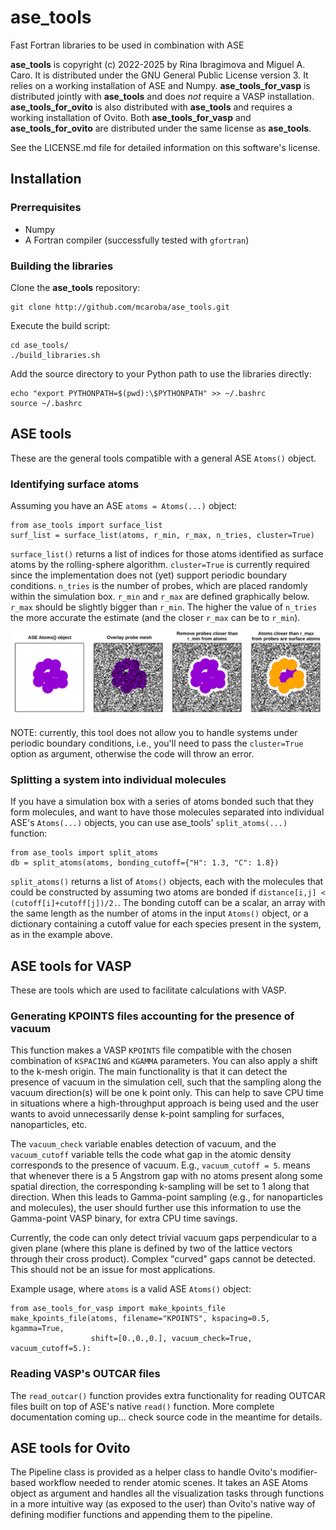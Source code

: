 # ase_tools

Fast Fortran libraries to be used in combination with ASE

**ase_tools** is copyright (c) 2022-2025 by Rina Ibragimova and Miguel A. Caro. It is
distributed under the GNU General Public License version 3. It relies on a working
installation of ASE and Numpy. **ase_tools_for_vasp** is distributed jointly with
**ase_tools** and does *not* require a VASP installation. **ase_tools_for_ovito**
is also distributed with **ase_tools** and requires a working installation of Ovito.
Both **ase_tools_for_vasp** and **ase_tools_for_ovito** are distributed under the
same license as **ase_tools**.

See the LICENSE.md file for detailed information on this
software's license.

## Installation

### Prerrequisites

- Numpy
- A Fortran compiler (successfully tested with `gfortran`)

### Building the libraries

Clone the **ase_tools** repository:

    git clone http://github.com/mcaroba/ase_tools.git

Execute the build script:

    cd ase_tools/
    ./build_libraries.sh

Add the source directory to your Python path to use the libraries directly:

    echo "export PYTHONPATH=$(pwd):\$PYTHONPATH" >> ~/.bashrc
    source ~/.bashrc

## ASE tools

These are the general tools compatible with a general ASE `Atoms()` object.

### Identifying surface atoms

Assuming you have an ASE `atoms = Atoms(...)` object:

    from ase_tools import surface_list
    surf_list = surface_list(atoms, r_min, r_max, n_tries, cluster=True)

`surface_list()` returns a list of indices for those atoms identified as surface atoms by the rolling-sphere
algorithm. `cluster=True` is currently required since the implementation does not (yet) support periodic
boundary conditions. `n_tries` is the number of probes, which are placed randomly within the simulation
box. `r_min` and `r_max` are defined graphically below. `r_max` should be slightly bigger than `r_min`.
The higher the value of `n_tries` the more accurate the estimate (and the closer `r_max` can be to
`r_min`).

![Rooling-sphere algorithm](docs/img/rolling_sphere.png)

NOTE: currently, this tool does not allow you to handle systems under periodic boundary conditions, i.e.,
you'll need to pass the `cluster=True` option as argument, otherwise the code will throw an error.

### Splitting a system into individual molecules

If you have a simulation box with a series of atoms bonded such that they form molecules, and want to
have those molecules separated into individual ASE's `Atoms(...)` objects, you can use ase_tools'
`split_atoms(...)` function:

    from ase_tools import split_atoms
    db = split_atoms(atoms, bonding_cutoff={"H": 1.3, "C": 1.8})

`split_atoms()` returns a list of `Atoms()` objects, each with the molecules that could be constructed
by assuming two atoms are bonded if `distance[i,j] < (cutoff[i]+cutoff[j])/2.`. The bonding cutoff can
be a scalar, an array with the same length as the number of atoms in the input `Atoms()` object, or
a dictionary containing a cutoff value for each species present in the system, as in the example above.

## ASE tools for VASP

These are tools which are used to facilitate calculations with VASP.

### Generating KPOINTS files accounting for the presence of vacuum

This function makes a VASP `KPOINTS` file compatible with the chosen combination of `KSPACING`
and `KGAMMA` parameters. You can also apply a shift to the k-mesh origin. The main
functionality is that it can detect the presence of vacuum in the simulation cell, such
that the sampling along the vacuum direction(s) will be one k point only. This can help
to save CPU time in situations where a high-throughput approach is being used and the user
wants to avoid unnecessarily dense k-point sampling for surfaces, nanoparticles, etc.

The `vacuum_check` variable enables detection of vacuum, and the `vacuum_cutoff` variable tells
the code what gap in the atomic density corresponds to the presence of vacuum. E.g.,
`vacuum_cutoff = 5`. means that whenever there is a 5 Angstrom gap with no atoms present
along some spatial direction, the corresponding k-sampling will be set to 1 along that
direction. When this leads to Gamma-point sampling (e.g., for nanoparticles and molecules),
the user should further use this information to use the Gamma-point VASP binary, for extra
CPU time savings.

Currently, the code can only detect trivial vacuum gaps perpendicular to a given plane (where
this plane is defined by two of the lattice vectors through their cross product). Complex
"curved" gaps cannot be detected. This should not be an issue for most applications.

Example usage, where `atoms` is a valid ASE `Atoms()` object:

    from ase_tools_for_vasp import make_kpoints_file
    make_kpoints_file(atoms, filename="KPOINTS", kspacing=0.5, kgamma=True,
                      shift=[0.,0.,0.], vacuum_check=True, vacuum_cutoff=5.):

### Reading VASP's OUTCAR files

The `read_outcar()` function provides extra functionality for reading OUTCAR files built on top
of ASE's native `read()` function. More complete documentation coming up... check source code
in the meantime for details.

## ASE tools for Ovito

The Pipeline class is provided as a helper class to handle Ovito's modifier-based workflow needed
to render atomic scenes. It takes an ASE Atoms object as argument and handles all the visualization
tasks through functions in a more intuitive way (as exposed to the user) than Ovito's native way
of defining modifier functions and appending them to the pipeline.
